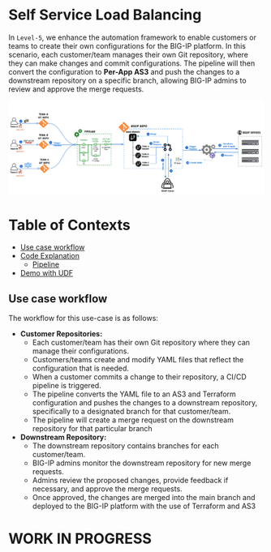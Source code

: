 # Self Service Load Balancing 

In `Level-5`, we enhance the automation framework to enable customers or teams to create their own configurations for the BIG-IP platform. In this scenario, each customer/team manages their own Git repository, where they can make changes and commit configurations. The pipeline will then convert the configuration to **Per-App AS3** and push the changes to a downstream repository on a specific branch, allowing BIG-IP admins to review and approve the merge requests.

![level-5](../images/level-5.png)


# Table of Contexts


- [Use case workflow](#use-case-workflow)
- [Code Explanation](#code-explanation)
  - [Pipeline](#pipeline)
- [Demo with UDF](#demo-with-udf)

## Use case workflow
The workflow for this use-case is as follows:

- **Customer Repositories:**
    - Each customer/team has their own Git repository where they can manage their configurations.
    - Customers/teams create and modify YAML files that reflect the configuration that is needed.
    - When a customer commits a change to their repository, a CI/CD pipeline is triggered.
    - The pipeline converts the YAML file to an AS3 and Terraform configuration and pushes the changes to a downstream repository, specifically to a designated branch for that customer/team.
    - The pipeline will create a merge request on the downstream repository for that particular branch 
- **Downstream Repository:**
    - The downstream repository contains branches for each customer/team.
    - BIG-IP admins monitor the downstream repository for new merge requests.
    - Admins review the proposed changes, provide feedback if necessary, and approve the merge requests.
    - Once approved, the changes are merged into the main branch and deployed to the BIG-IP platform with the use of Terraform and AS3

# WORK IN PROGRESS



